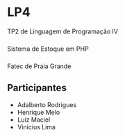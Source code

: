 # LP4
TP2 de Linguagem de Programação IV
###
Sistema de Estoque em PHP
###
Fatec de Praia Grande
## Participantes
* Adalberto Rodrigues
* Henrique Melo
* Luiz Maciel
* Vinicius Lima
